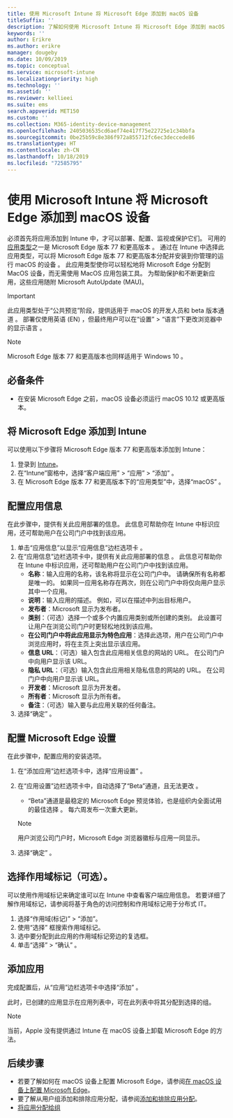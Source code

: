```yaml
---
title: 使用 Microsoft Intune 将 Microsoft Edge 添加到 macOS 设备
titleSuffix: ''
description: 了解如何使用 Microsoft Intune 将 Microsoft Edge 添加到 macOS 设备。
keywords: ''
author: Erikre
ms.author: erikre
manager: dougeby
ms.date: 10/09/2019
ms.topic: conceptual
ms.service: microsoft-intune
ms.localizationpriority: high
ms.technology: ''
ms.assetid: ''
ms.reviewer: kellieei
ms.suite: ems
search.appverid: MET150
ms.custom: ''
ms.collection: M365-identity-device-management
ms.openlocfilehash: 2405036535cd6aef74e417f75e22725e1c34bbfa
ms.sourcegitcommit: 0be25b59c8e386f972a855712fc6ec3deccede86
ms.translationtype: HT
ms.contentlocale: zh-CN
ms.lasthandoff: 10/18/2019
ms.locfileid: "72585795"
---
```

# <a name="add-microsoft-edge-to-macos-devices-using-microsoft-intune"></a>使用 Microsoft Intune 将 Microsoft Edge 添加到 macOS 设备

必须首先将应用添加到 Intune 中，才可以部署、配置、监视或保护它们。 可用的[应用类型](~/apps/apps-add.md#app-types-in-microsoft-intune)之一是 Microsoft Edge 版本 77 和更高版本  。 通过在 Intune 中选择此应用类型，可以将 Microsoft Edge 版本 77 和更高版本分配并安装到你管理的运行 macOS 的设备  。 此应用类型使你可以轻松地将 Microsoft Edge 分配到 MacOS 设备，而无需使用 MacOS 应用包装工具。 为帮助保护和不断更新应用，这些应用随附 Microsoft AutoUpdate (MAU)。

> [!IMPORTANT]
> 此应用类型处于“公共预览”阶段，提供适用于 macOS 的开发人员和 beta 版本通道  。 部署仅使用英语 (EN) ，但最终用户可以在“设置” > “语言”下更改浏览器中的显示语言   。 

> [!NOTE]
> Microsoft Edge 版本 77 和更高版本也同样适用于 Windows 10  。

## <a name="prerequisites"></a>必备条件
- 在安装 Microsoft Edge 之前，macOS 设备必须运行 macOS 10.12 或更高版本。

## <a name="add-microsoft-edge-to-intune"></a>将 Microsoft Edge 添加到 Intune
可以使用以下步骤将 Microsoft Edge 版本 77 和更高版本添加到 Intune：

1. 登录到 [Intune](https://go.microsoft.com/fwlink/?linkid=2090973)。
2. 在“Intune”窗格中，选择“客户端应用” > “应用” > “添加”     。
3. 在 Microsoft Edge 版本 77 和更高版本下的“应用类型”中，选择“macOS”    。

## <a name="configure-app-information"></a>配置应用信息
在此步骤中，提供有关此应用部署的信息。 此信息可帮助你在 Intune 中标识应用，还可帮助用户在公司门户中找到该应用。

1. 单击“应用信息”以显示“应用信息”边栏选项卡   。
2. 在“应用信息”边栏选项卡中，提供有关此应用部署的信息  。 此信息可帮助你在 Intune 中标识应用，还可帮助用户在公司门户中找到该应用。
    - **名称**：输入应用的名称，该名称将显示在公司门户中。 请确保所有名称都是唯一的。 如果同一应用名称存在两次，则在公司门户中将仅向用户显示其中一个应用。
    - **说明**：输入应用的描述。 例如，可以在描述中列出目标用户。
    - **发布者**：Microsoft 显示为发布者。
    - **类别**：（可选）选择一个或多个内置应用类别或所创建的类别。 此设置可让用户在浏览公司门户时更轻松地找到该应用。
    - **在公司门户中将此应用显示为特色应用**：选择此选项，用户在公司门户中浏览应用时，将在主页上突出显示该应用。
    - **信息 URL**：（可选）输入包含此应用相关信息的网站的 URL。 在公司门户中向用户显示该 URL。
    - **隐私 URL**：（可选）输入包含此应用相关隐私信息的网站的 URL。 在公司门户中向用户显示该 URL。
    - **开发者**：Microsoft 显示为开发者。
    - **所有者**：Microsoft 显示为所有者。
    - **备注**：（可选）输入要与此应用关联的任何备注。
3. 选择“确定”  。

## <a name="configure-microsoft-edge-settings"></a>配置 Microsoft Edge 设置
在此步骤中，配置应用的安装选项。

1. 在“添加应用”边栏选项卡中，选择“应用设置”   。
2. 在“应用设置”边栏选项卡中，自动选择了“Beta”通道，且无法更改   。
    - “Beta”通道是最稳定的 Microsoft Edge 预览体验，也是组织内全面试用的最佳选择  。 每六周发布一次重大更新。

    > [!NOTE]
    > 用户浏览公司门户时，Microsoft Edge 浏览器徽标与应用一同显示。
3.  选择“确定”  。

## <a name="select-scope-tags-optional"></a>选择作用域标记（可选）。
可以使用作用域标记来确定谁可以在 Intune 中查看客户端应用信息。 若要详细了解作用域标记，请参阅将基于角色的访问控制和作用域标记用于分布式 IT。
1.  选择“作用域(标记)”   >   “添加”。
2.  使用“选择”  框搜索作用域标记。
3.  选中要分配到此应用的作用域标记旁边的复选框。
4.  单击“选择” > “确认”   。

## <a name="add-the-app"></a>添加应用
完成配置后，从“应用”边栏选项卡中选择“添加”   。 

此时，已创建的应用显示在应用列表中，可在此列表中将其分配到选择的组。 

> [!NOTE]
> 当前，Apple 没有提供通过 Intune 在 macOS 设备上卸载 Microsoft Edge 的方法。

## <a name="next-steps"></a>后续步骤
- 若要了解如何在 macOS 设备上配置 Microsoft Edge，请参阅[在 macOS 设备上配置 Microsoft Edge](https://docs.microsoft.com/deployedge/configure-microsoft-edge#configure-microsoft-edge-on-mac)。
- 要了解从用户组添加和排除应用分配，请参阅[添加和排除应用分配](~/apps/apps-inc-exl-assignments.md)。
- [将应用分配给组](~/apps/apps-deploy.md)

